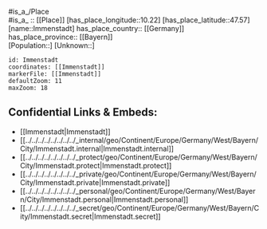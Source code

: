 ﻿---
location: [47.57,10.22] 
mapzoom: [7,12] 
mapmarker: city 
type: City
tags:
- geo/City


SpocWebEntityId: 31104
isDeleted: false
confidential: public

---
#is_a_/Place  
#is_a_ :: [[Place]] 
[has_place_longitude::10.22] 
[has_place_latitude::47.57] 
[name::Immenstadt] 
has_place_country:: [[Germany]]  
has_place_province:: [[Bayern]]  
[Population::] 
[Unknown::] 


```leaflet
id: Immenstadt
coordinates: [[Immenstadt]] 
markerFile: [[Immenstadt]] 
defaultZoom: 11 
maxZoom: 18
```


## Confidential Links & Embeds: 
- [[Immenstadt|Immenstadt]]  
- [[../../../../../../../../_internal/geo/Continent/Europe/Germany/West/Bayern/City/Immenstadt.internal|Immenstadt.internal]] 
- [[../../../../../../../../_protect/geo/Continent/Europe/Germany/West/Bayern/City/Immenstadt.protect|Immenstadt.protect]] 
- [[../../../../../../../../_private/geo/Continent/Europe/Germany/West/Bayern/City/Immenstadt.private|Immenstadt.private]] 
- [[../../../../../../../../_personal/geo/Continent/Europe/Germany/West/Bayern/City/Immenstadt.personal|Immenstadt.personal]] 
- [[../../../../../../../../_secret/geo/Continent/Europe/Germany/West/Bayern/City/Immenstadt.secret|Immenstadt.secret]] 
